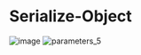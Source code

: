 # Serialize-Object

![image](https://user-images.githubusercontent.com/93954052/140981325-58f98551-c1e7-48a3-ac9b-3cd522710591.png)
![parameters_5](https://user-images.githubusercontent.com/93954052/140981489-7411628e-dd8e-487a-ac7d-5f3a5d4102db.png)
